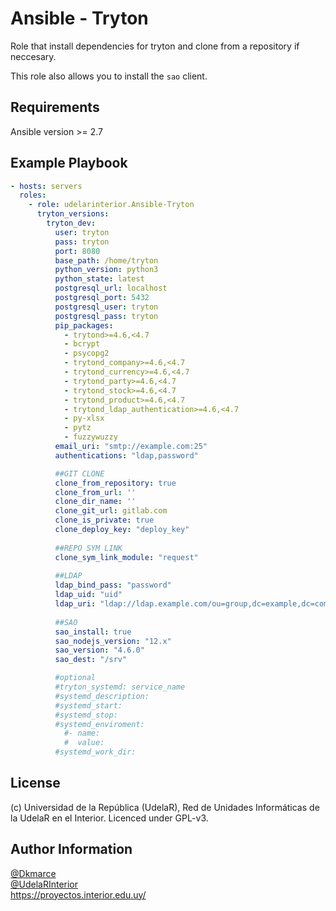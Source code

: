 Ansible - Tryton
=========

Role that install dependencies for tryton and clone from a repository if neccesary.

This role also allows you to install the `sao` client.

Requirements
------------

Ansible version >= 2.7

Example Playbook
------------

```yaml
- hosts: servers
  roles:
    - role: udelarinterior.Ansible-Tryton
      tryton_versions:
        tryton_dev:
          user: tryton
          pass: tryton 
          port: 8080
          base_path: /home/tryton
          python_version: python3
          python_state: latest
          postgresql_url: localhost
          postgresql_port: 5432
          postgresql_user: tryton
          postgresql_pass: tryton
          pip_packages: 
            - trytond>=4.6,<4.7
            - bcrypt
            - psycopg2
            - trytond_company>=4.6,<4.7
            - trytond_currency>=4.6,<4.7
            - trytond_party>=4.6,<4.7
            - trytond_stock>=4.6,<4.7
            - trytond_product>=4.6,<4.7
            - trytond_ldap_authentication>=4.6,<4.7
            - py-xlsx
            - pytz
            - fuzzywuzzy    
          email_uri: "smtp://example.com:25"
          authentications: "ldap,password"

          ##GIT CLONE
          clone_from_repository: true
          clone_from_url: ''
          clone_dir_name: ''
          clone_git_url: gitlab.com
          clone_is_private: true
          clone_deploy_key: "deploy_key"
          
          ##REPO SYM LINK
          clone_sym_link_module: "request"
          
          ##LDAP
          ldap_bind_pass: "password"
          ldap_uid: "uid"
          ldap_uri: "ldap://ldap.example.com/ou=group,dc=example,dc=com??subtree??bindname=cn=login,cn=example,ou=group,dc=example,dc=com"
          
          ##SAO
          sao_install: true
          sao_nodejs_version: "12.x"
          sao_version: "4.6.0"
          sao_dest: "/srv"

          #optional
          #tryton_systemd: service_name
          #systemd_description:
          #systemd_start:
          #systemd_stop:
          #systemd_enviroment:
            #- name:
            #  value:
          #systemd_work_dir:
```


License
-------

(c) Universidad de la República (UdelaR), Red de Unidades Informáticas de la UdelaR en el Interior. Licenced under GPL-v3.


Author Information
------------------

[@Dkmarce](https://github.com/Dkmarce)  
[@UdelaRInterior](https://github.com/UdelaRInterior)  
https://proyectos.interior.edu.uy/
